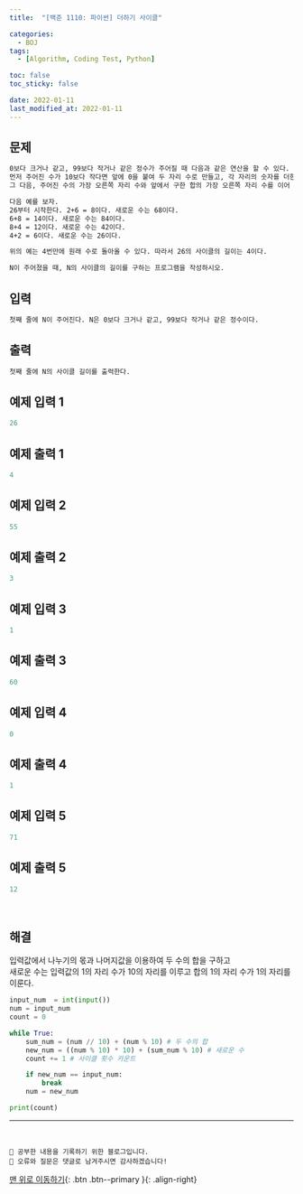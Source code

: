 ```yaml
---
title:  "[백준 1110: 파이썬] 더하기 사이클" 

categories:
  - BOJ
tags:
  - [Algorithm, Coding Test, Python]

toc: false
toc_sticky: false

date: 2022-01-11
last_modified_at: 2022-01-11
---
```


## 문제
```html
0보다 크거나 같고, 99보다 작거나 같은 정수가 주어질 때 다음과 같은 연산을 할 수 있다. 
먼저 주어진 수가 10보다 작다면 앞에 0을 붙여 두 자리 수로 만들고, 각 자리의 숫자를 더한다. 
그 다음, 주어진 수의 가장 오른쪽 자리 수와 앞에서 구한 합의 가장 오른쪽 자리 수를 이어 붙이면 새로운 수를 만들 수 있다. 

다음 예를 보자.
26부터 시작한다. 2+6 = 8이다. 새로운 수는 68이다. 
6+8 = 14이다. 새로운 수는 84이다. 
8+4 = 12이다. 새로운 수는 42이다. 
4+2 = 6이다. 새로운 수는 26이다.

위의 예는 4번만에 원래 수로 돌아올 수 있다. 따라서 26의 사이클의 길이는 4이다.

N이 주어졌을 때, N의 사이클의 길이를 구하는 프로그램을 작성하시오.
```


## 입력  
```html
첫째 줄에 N이 주어진다. N은 0보다 크거나 같고, 99보다 작거나 같은 정수이다.
```

## 출력 
```html 
첫째 줄에 N의 사이클 길이를 출력한다.
```

## 예제 입력 1
```python
26
```

## 예제 출력 1
```python
4
```

## 예제 입력 2
```python
55
```

## 예제 출력 2
```python
3
```

## 예제 입력 3
```python
1
```

## 예제 출력 3
```python
60
```

## 예제 입력 4
```python
0
```

## 예제 출력 4
```python
1
```

## 예제 입력 5
```python
71
```

## 예제 출력 5
```python
12
```

<br>

## 해결
입력값에서 나누기의 몫과 나머지값을 이용하여 두 수의 합을 구하고  
새로운 수는 입력값의 1의 자리 수가 10의 자리를 이루고 합의 1의 자리 수가 1의 자리를 이룬다.

```python
input_num  = int(input())
num = input_num
count = 0

while True:
    sum_num = (num // 10) + (num % 10) # 두 수의 합
    new_num = ((num % 10) * 10) + (sum_num % 10) # 새로운 수
    count += 1 # 사이클 횟수 카운트

    if new_num == input_num:
        break
    num = new_num

print(count)
```




***
<br>

    💾 공부한 내용을 기록하기 위한 블로그입니다.
    📄 오류와 질문은 댓글로 남겨주시면 감사하겠습니다!

[맨 위로 이동하기](#){: .btn .btn--primary }{: .align-right}